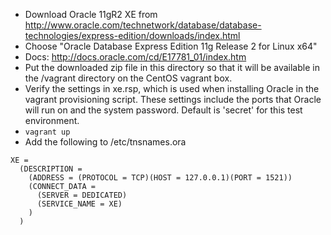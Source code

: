 - Download Oracle 11gR2 XE from http://www.oracle.com/technetwork/database/database-technologies/express-edition/downloads/index.html
- Choose "Oracle Database Express Edition 11g Release 2 for Linux x64"
- Docs: http://docs.oracle.com/cd/E17781_01/index.htm
- Put the downloaded zip file in this directory so that it will be available in the /vagrant directory on the CentOS vagrant box.
- Verify the settings in xe.rsp, which is used when installing Oracle in the vagrant provisioning script. These settings include the ports that Oracle will run on and the system password. Default is 'secret' for this test environment.
- `vagrant up`
- Add the following to /etc/tnsnames.ora
```
XE =
  (DESCRIPTION =
    (ADDRESS = (PROTOCOL = TCP)(HOST = 127.0.0.1)(PORT = 1521))
    (CONNECT_DATA =
      (SERVER = DEDICATED)
      (SERVICE_NAME = XE)
    )
  )
```
